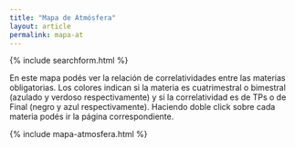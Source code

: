 ```yaml
---
title: "Mapa de Atmósfera"
layout: article
permalink: mapa-at
---
```


{% include searchform.html %}

En este mapa podés ver la relación de correlatividades entre las materias obligatorias. Los colores indican si la materia es cuatrimestral o bimestral (azulado y verdoso respectivamente) y si la correlatividad es de TPs o de Final (negro y azul respectivamente). Haciendo doble click sobre cada materia podés ir la página correspondiente. 

{% include mapa-atmosfera.html %}



